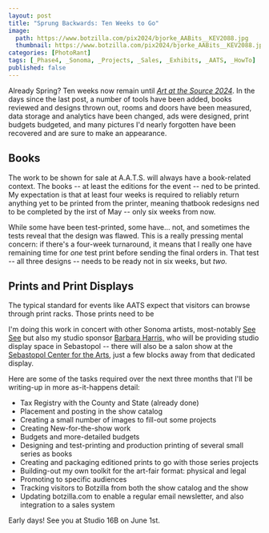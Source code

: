 ```yaml
---
layout: post
title: "Sprung Backwards: Ten Weeks to Go"
image:
  path: https://www.botzilla.com/pix2024/bjorke_AABits__KEV2088.jpg
  thumbnail: https://www.botzilla.com/pix2024/bjorke_AABits__KEV2088.jpg
categories: [PhotoRant]
tags: [_Phase4, _Sonoma, _Projects, _Sales, _Exhibits, _AATS, _HowTo]
published: false
---
```


Already Spring? Ten weeks now remain until [_Art at the Source 2024_](https://www.artatthesource.org/). In the days since the last post, a number of tools have been added, books reviewed and designs thrown out, rooms and doors have been measured, data storage and analytics have been changed, ads were designed, print budgets budgeted, and many pictures I'd nearly forgotten have been recovered and are sure to make an appearance.

<!--more-->

## Books

The work to be shown for sale at A.A.T.S. will always have a book-related context. The books -- at least the editions for the event -- ned to be printed. My expectation is that at least four weeks is required to reliably return anything yet to be printed from the printer, meaning thatbook redesigns ned to be completed by the irst of May -- only six weeks from now.

While some have been test-printed, some have... not, and sometimes the tests reveal that the design was flawed. This is a really pressing mental concern: if there's a four-week turnaround, it means that I really one have remaining time for _one_ test print before sending the final orders in. That test -- all three designs -- needs to be ready not in six weeks, but _two._

## Prints and Print Displays

The typical standard for events like AATS expect that visitors can browse through print racks. Those prints need to be 





I'm doing this work in concert with other Sonoma artists, most-notably [See See](https://seeseelo.com) but also my studio sponsor [Barbara Harris,](https://www.instagram.com/barbaraharris_designs/) who will be providing studio display space in Sebastopol -- there will also be a salon show at the [Sebastopol Center for the Arts](https://www.sebarts.org/), just a few blocks away from that dedicated display.

Here are some of the tasks required over the next three months that I'll be writing-up in more as-it-happens detail:

* Tax Registry with the County and State (already done)
* Placement and posting in the show catalog
* Creating a small number of images to fill-out some projects
* Creating New-for-the-show work
* Budgets and more-detailed budgets
* Designing and test-printing and production printing of several small series as books
* Creating and packaging editioned prints to go with those series projects
* Building-out my own toolkit for the art-fair format: physical and legal
* Promoting to specific audiences
* Tracking visitors to Botzilla from both the show catalog and the show
* Updating botzilla.com to enable a regular email newsletter, and also integration to a sales system

Early days! See you at Studio 16B on June 1st.
